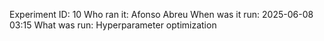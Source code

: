 Experiment ID: 10
Who ran it: Afonso Abreu
When was it run: 2025-06-08 03:15
What was run: Hyperparameter optimization
